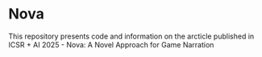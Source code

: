 # Nova
This repository presents code and information on the arcticle published in ICSR + AI 2025 - Nova: A Novel Approach for Game Narration
